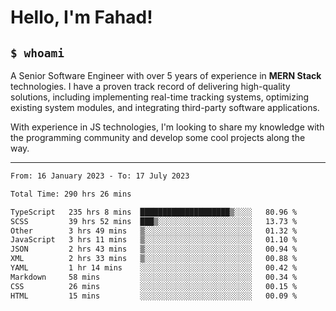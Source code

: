 <h1>Hello, I'm Fahad!</h1>

<h2><code>$ whoami</code></h2>

A Senior Software Engineer with over 5 years of experience in **MERN Stack** technologies. I have a proven track record of delivering high-quality solutions, including implementing real-time tracking systems, optimizing existing system modules, and integrating third-party software applications.

With experience in JS technologies, I'm looking to share my knowledge with the programming community and develop some cool projects along the way.

---

<!--START_SECTION:waka-->

```txt
From: 16 January 2023 - To: 17 July 2023

Total Time: 290 hrs 26 mins

TypeScript   235 hrs 8 mins  ████████████████████▒░░░░   80.96 %
SCSS         39 hrs 52 mins  ███▒░░░░░░░░░░░░░░░░░░░░░   13.73 %
Other        3 hrs 49 mins   ▒░░░░░░░░░░░░░░░░░░░░░░░░   01.32 %
JavaScript   3 hrs 11 mins   ▒░░░░░░░░░░░░░░░░░░░░░░░░   01.10 %
JSON         2 hrs 43 mins   ▒░░░░░░░░░░░░░░░░░░░░░░░░   00.94 %
XML          2 hrs 33 mins   ▒░░░░░░░░░░░░░░░░░░░░░░░░   00.88 %
YAML         1 hr 14 mins    ░░░░░░░░░░░░░░░░░░░░░░░░░   00.42 %
Markdown     58 mins         ░░░░░░░░░░░░░░░░░░░░░░░░░   00.34 %
CSS          26 mins         ░░░░░░░░░░░░░░░░░░░░░░░░░   00.15 %
HTML         15 mins         ░░░░░░░░░░░░░░░░░░░░░░░░░   00.09 %
```

<!--END_SECTION:waka-->

<!--
**heyFahad/heyFahad** is a ✨ _special_ ✨ repository because its `README.md` (this file) appears on your GitHub profile.

Here are some ideas to get you started:

- 🔭 I’m currently working on ...
- 🌱 I’m currently learning ...
- 👯 I’m looking to collaborate on ...
- 🤔 I’m looking for help with ...
- 💬 Ask me about ...
- 📫 How to reach me: ...
- 😄 Pronouns: ...
- ⚡ Fun fact: ...
-->
